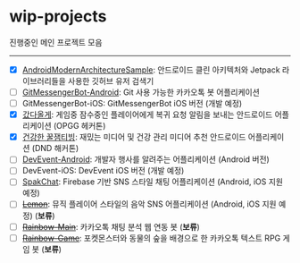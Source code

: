 # wip-projects
진행중인 메인 프로젝트 모음

-----
- [x] [AndroidModernArchitectureSample](https://github.com/jisungbin/AndroidModernArchitectureSample): 안드로이드 클린 아키텍처와 Jetpack 라이브러리들을 사용한 깃허브 유저 검색기
- [ ] [GitMessengerBot-Android](https://github.com/GitMessengerBot): Git 사용 가능한 카카오톡 봇 어플리케이션
- [ ] GitMessengerBot-iOS: GitMessengerBot iOS 버전 (개발 예정)
- [x] [갔다올게](https://github.com/OPGG-HACKTHON/mobile-b-android): 게임중 잠수중인 플레이어에게 복귀 요청 알림을 보내는 안드로이드 어플리케이션 (OPGG 헤커톤)
- [x] [건강한 꿀잼티빙](https://github.com/DND-hackathon/HealthyHoneyTving-Android): 재밌는 미디어 및 건강 관리 미디어 추천 안드로이드 어플리케이션 (DND 해커톤)
- [ ] [DevEvent-Android](https://github.com/brave-people/Dev-Event-Android): 개발자 행사를 알려주는 어플리케이션 (Android 버전)
- [ ] DevEvent-iOS: DevEvent iOS 버전 (개발 예정)
- [ ] [SpakChat](https://github.com/jisungbin/SpakChat): Firebase 기반 SNS 스타일 채팅 어플리케이션 (Android, iOS 지원 예정)
- [ ] [~~Lemon~~](https://github.com/lemon-music): 뮤직 플레이어 스타일의 음악 SNS 어플리케이션 (Android, iOS 지원 예정) (**보류**)
- [ ] [~~Rainbow-Main~~](https://github.com/rainbow-chatbot): 카카오톡 채팅 분석 웹 연동 봇 (**보류**)
- [ ] [~~Rainbow-Game~~](https://github.com/rainbow-chatbot/rainbow-game): 포켓몬스터와 동물의 숲을 배경으로 한 카카오톡 텍스트 RPG 게임 봇 (**보류**)
